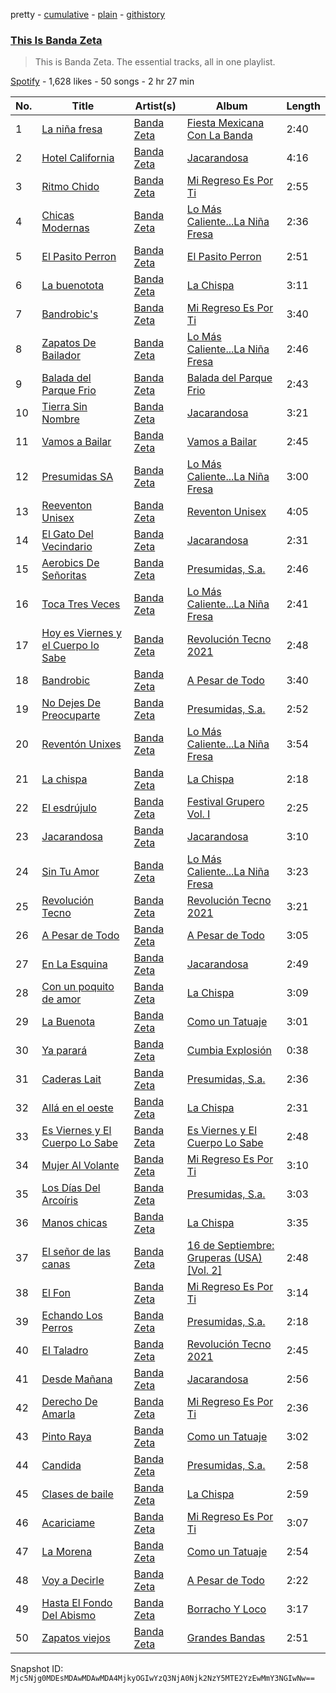 pretty - [cumulative](/playlists/cumulative/37i9dQZF1DZ06evO45UHxY.md) - [plain](/playlists/plain/37i9dQZF1DZ06evO45UHxY) - [githistory](https://github.githistory.xyz/mackorone/spotify-playlist-archive/blob/main/playlists/plain/37i9dQZF1DZ06evO45UHxY)

### [This Is Banda Zeta](https://open.spotify.com/playlist/37i9dQZF1DZ06evO45UHxY)

> This is Banda Zeta\. The essential tracks, all in one playlist.

[Spotify](https://open.spotify.com/user/spotify) - 1,628 likes - 50 songs - 2 hr 27 min

| No. | Title | Artist(s) | Album | Length |
|---|---|---|---|---|
| 1 | [La niña fresa](https://open.spotify.com/track/2nbq7IAJfYK9fuw5g2ePv3) | [Banda Zeta](https://open.spotify.com/artist/6Vqqu9f1Xjq8qmYUYZr4uL) | [Fiesta Mexicana Con La Banda](https://open.spotify.com/album/6X49e9OtUqhMVIpre31k8K) | 2:40 |
| 2 | [Hotel California](https://open.spotify.com/track/7aGYG6w2hMxiJXot3LZVTS) | [Banda Zeta](https://open.spotify.com/artist/6Vqqu9f1Xjq8qmYUYZr4uL) | [Jacarandosa](https://open.spotify.com/album/3QXuIFZnAGmlahOic59KsT) | 4:16 |
| 3 | [Ritmo Chido](https://open.spotify.com/track/0bXznJ4BNcGaOxNig3LNV5) | [Banda Zeta](https://open.spotify.com/artist/6Vqqu9f1Xjq8qmYUYZr4uL) | [Mi Regreso Es Por Ti](https://open.spotify.com/album/4CWhgEgedf7syEMRYoDhCi) | 2:55 |
| 4 | [Chicas Modernas](https://open.spotify.com/track/1MLOHCuJBuHhd3In778RMP) | [Banda Zeta](https://open.spotify.com/artist/6Vqqu9f1Xjq8qmYUYZr4uL) | [Lo Más Caliente...La Niña Fresa](https://open.spotify.com/album/6aEj3pDjQ8MfWnoyarOdCZ) | 2:36 |
| 5 | [El Pasito Perron](https://open.spotify.com/track/70cAHG35vnpbGnoykbIFcn) | [Banda Zeta](https://open.spotify.com/artist/6Vqqu9f1Xjq8qmYUYZr4uL) | [El Pasito Perron](https://open.spotify.com/album/6CiXXNc8Mg5rFwbUwcZ68k) | 2:51 |
| 6 | [La buenotota](https://open.spotify.com/track/6u93FoQMwa24Y0at0W72GX) | [Banda Zeta](https://open.spotify.com/artist/6Vqqu9f1Xjq8qmYUYZr4uL) | [La Chispa](https://open.spotify.com/album/1lLbUAZDU4fR3W8ZXw0B8v) | 3:11 |
| 7 | [Bandrobic's](https://open.spotify.com/track/26a5Wt3kbRA7bt64czqupC) | [Banda Zeta](https://open.spotify.com/artist/6Vqqu9f1Xjq8qmYUYZr4uL) | [Mi Regreso Es Por Ti](https://open.spotify.com/album/4CWhgEgedf7syEMRYoDhCi) | 3:40 |
| 8 | [Zapatos De Bailador](https://open.spotify.com/track/7eAKAigxGewKqhxaJIxGqC) | [Banda Zeta](https://open.spotify.com/artist/6Vqqu9f1Xjq8qmYUYZr4uL) | [Lo Más Caliente...La Niña Fresa](https://open.spotify.com/album/6aEj3pDjQ8MfWnoyarOdCZ) | 2:46 |
| 9 | [Balada del Parque Frio](https://open.spotify.com/track/56dBjIziLEPZmsJAZjznBM) | [Banda Zeta](https://open.spotify.com/artist/6Vqqu9f1Xjq8qmYUYZr4uL) | [Balada del Parque Frio](https://open.spotify.com/album/5pIDCQUgI7NOfCl3HCPSZY) | 2:43 |
| 10 | [Tierra Sin Nombre](https://open.spotify.com/track/4CBYdi1fNc9zx2rqKHPXXl) | [Banda Zeta](https://open.spotify.com/artist/6Vqqu9f1Xjq8qmYUYZr4uL) | [Jacarandosa](https://open.spotify.com/album/3QXuIFZnAGmlahOic59KsT) | 3:21 |
| 11 | [Vamos a Bailar](https://open.spotify.com/track/2cCmVHY634pSwyfBt4EdM8) | [Banda Zeta](https://open.spotify.com/artist/6Vqqu9f1Xjq8qmYUYZr4uL) | [Vamos a Bailar](https://open.spotify.com/album/71Q38XqKyNEA0IAGpEPS9Z) | 2:45 |
| 12 | [Presumidas SA](https://open.spotify.com/track/7ETxgMiAGeHw4lMC0F45HR) | [Banda Zeta](https://open.spotify.com/artist/6Vqqu9f1Xjq8qmYUYZr4uL) | [Lo Más Caliente...La Niña Fresa](https://open.spotify.com/album/6aEj3pDjQ8MfWnoyarOdCZ) | 3:00 |
| 13 | [Reeventon Unisex](https://open.spotify.com/track/59tw8kwcnl7McG6Pgt38EG) | [Banda Zeta](https://open.spotify.com/artist/6Vqqu9f1Xjq8qmYUYZr4uL) | [Reventon Unisex](https://open.spotify.com/album/1f4i5bez3wwuDT3SxlKMC3) | 4:05 |
| 14 | [El Gato Del Vecindario](https://open.spotify.com/track/2jo1sQtqrlESeZw95MOrlF) | [Banda Zeta](https://open.spotify.com/artist/6Vqqu9f1Xjq8qmYUYZr4uL) | [Jacarandosa](https://open.spotify.com/album/3QXuIFZnAGmlahOic59KsT) | 2:31 |
| 15 | [Aerobics De Señoritas](https://open.spotify.com/track/4NcU6kxxr3KnDeQhR2yEVC) | [Banda Zeta](https://open.spotify.com/artist/6Vqqu9f1Xjq8qmYUYZr4uL) | [Presumidas, S.a.](https://open.spotify.com/album/5bwpMmuEmFlWNMFH8RFLVD) | 2:46 |
| 16 | [Toca Tres Veces](https://open.spotify.com/track/6PKcq7TLJnXY7PrWiQJmt0) | [Banda Zeta](https://open.spotify.com/artist/6Vqqu9f1Xjq8qmYUYZr4uL) | [Lo Más Caliente...La Niña Fresa](https://open.spotify.com/album/6aEj3pDjQ8MfWnoyarOdCZ) | 2:41 |
| 17 | [Hoy es Viernes y el Cuerpo lo Sabe](https://open.spotify.com/track/2EEkUBOe9TkdxaWVYiBfWU) | [Banda Zeta](https://open.spotify.com/artist/6Vqqu9f1Xjq8qmYUYZr4uL) | [Revolución Tecno 2021](https://open.spotify.com/album/4Dd1a7UHz0O5BTVjAeZn8p) | 2:48 |
| 18 | [Bandrobic](https://open.spotify.com/track/3Y8loiuepocdaDVRthERRL) | [Banda Zeta](https://open.spotify.com/artist/6Vqqu9f1Xjq8qmYUYZr4uL) | [A Pesar de Todo](https://open.spotify.com/album/5EAh7WUPKJAqw2fwGZ2M8N) | 3:40 |
| 19 | [No Dejes De Preocuparte](https://open.spotify.com/track/1HEhI6s64QNHcT1fWQK2Of) | [Banda Zeta](https://open.spotify.com/artist/6Vqqu9f1Xjq8qmYUYZr4uL) | [Presumidas, S.a.](https://open.spotify.com/album/5bwpMmuEmFlWNMFH8RFLVD) | 2:52 |
| 20 | [Reventón Unixes](https://open.spotify.com/track/0aru7xAJZfzn13o6wQPAko) | [Banda Zeta](https://open.spotify.com/artist/6Vqqu9f1Xjq8qmYUYZr4uL) | [Lo Más Caliente...La Niña Fresa](https://open.spotify.com/album/6aEj3pDjQ8MfWnoyarOdCZ) | 3:54 |
| 21 | [La chispa](https://open.spotify.com/track/5frBieEOpYDKSmYByQeQ4n) | [Banda Zeta](https://open.spotify.com/artist/6Vqqu9f1Xjq8qmYUYZr4uL) | [La Chispa](https://open.spotify.com/album/1lLbUAZDU4fR3W8ZXw0B8v) | 2:18 |
| 22 | [El esdrújulo](https://open.spotify.com/track/595aNIZhkh4pjBGPiigqwW) | [Banda Zeta](https://open.spotify.com/artist/6Vqqu9f1Xjq8qmYUYZr4uL) | [Festival Grupero Vol\. I](https://open.spotify.com/album/6YoH7XzcfCh5szR3sOC9Jc) | 2:25 |
| 23 | [Jacarandosa](https://open.spotify.com/track/2PJi77YuMKNlcKtRLFAbIi) | [Banda Zeta](https://open.spotify.com/artist/6Vqqu9f1Xjq8qmYUYZr4uL) | [Jacarandosa](https://open.spotify.com/album/3QXuIFZnAGmlahOic59KsT) | 3:10 |
| 24 | [Sin Tu Amor](https://open.spotify.com/track/6zDbT0ltQqymfFwQekJHSU) | [Banda Zeta](https://open.spotify.com/artist/6Vqqu9f1Xjq8qmYUYZr4uL) | [Lo Más Caliente...La Niña Fresa](https://open.spotify.com/album/6aEj3pDjQ8MfWnoyarOdCZ) | 3:23 |
| 25 | [Revolución Tecno](https://open.spotify.com/track/6m2eB6K0F2M3IejPnGYJuR) | [Banda Zeta](https://open.spotify.com/artist/6Vqqu9f1Xjq8qmYUYZr4uL) | [Revolución Tecno 2021](https://open.spotify.com/album/4Dd1a7UHz0O5BTVjAeZn8p) | 3:21 |
| 26 | [A Pesar de Todo](https://open.spotify.com/track/3WZZXkzNG9tXfVx0t6Pxbz) | [Banda Zeta](https://open.spotify.com/artist/6Vqqu9f1Xjq8qmYUYZr4uL) | [A Pesar de Todo](https://open.spotify.com/album/5EAh7WUPKJAqw2fwGZ2M8N) | 3:05 |
| 27 | [En La Esquina](https://open.spotify.com/track/3keUCZz4ZHiFlPcmlJ6Vmj) | [Banda Zeta](https://open.spotify.com/artist/6Vqqu9f1Xjq8qmYUYZr4uL) | [Jacarandosa](https://open.spotify.com/album/3QXuIFZnAGmlahOic59KsT) | 2:49 |
| 28 | [Con un poquito de amor](https://open.spotify.com/track/241BmTaBzj3c96kzcZH34O) | [Banda Zeta](https://open.spotify.com/artist/6Vqqu9f1Xjq8qmYUYZr4uL) | [La Chispa](https://open.spotify.com/album/1lLbUAZDU4fR3W8ZXw0B8v) | 3:09 |
| 29 | [La Buenota](https://open.spotify.com/track/0yaXCQ3HblOcM1swa7mN3s) | [Banda Zeta](https://open.spotify.com/artist/6Vqqu9f1Xjq8qmYUYZr4uL) | [Como un Tatuaje](https://open.spotify.com/album/7Ml8Qj7hGFgfKBzEqPb8tX) | 3:01 |
| 30 | [Ya parará](https://open.spotify.com/track/76H4nNPPwhFu9l4IqR0Vgc) | [Banda Zeta](https://open.spotify.com/artist/6Vqqu9f1Xjq8qmYUYZr4uL) | [Cumbia Explosión](https://open.spotify.com/album/5t5TDzXe1xvnMXQNoxjgoa) | 0:38 |
| 31 | [Caderas Lait](https://open.spotify.com/track/01OXvmhM7T5D1nayJ3YEko) | [Banda Zeta](https://open.spotify.com/artist/6Vqqu9f1Xjq8qmYUYZr4uL) | [Presumidas, S.a.](https://open.spotify.com/album/5bwpMmuEmFlWNMFH8RFLVD) | 2:36 |
| 32 | [Allá en el oeste](https://open.spotify.com/track/2M7a8eODNHtBwtmi69yCa8) | [Banda Zeta](https://open.spotify.com/artist/6Vqqu9f1Xjq8qmYUYZr4uL) | [La Chispa](https://open.spotify.com/album/1lLbUAZDU4fR3W8ZXw0B8v) | 2:31 |
| 33 | [Es Viernes y El Cuerpo Lo Sabe](https://open.spotify.com/track/5v3SzNOKysnldqfaKFWkni) | [Banda Zeta](https://open.spotify.com/artist/6Vqqu9f1Xjq8qmYUYZr4uL) | [Es Viernes y El Cuerpo Lo Sabe](https://open.spotify.com/album/6azV2ELkuN4DafSlRJkTMN) | 2:48 |
| 34 | [Mujer Al Volante](https://open.spotify.com/track/2jVI0WGvWnMTN90AMMq0Yz) | [Banda Zeta](https://open.spotify.com/artist/6Vqqu9f1Xjq8qmYUYZr4uL) | [Mi Regreso Es Por Ti](https://open.spotify.com/album/4CWhgEgedf7syEMRYoDhCi) | 3:10 |
| 35 | [Los Días Del Arcoíris](https://open.spotify.com/track/6mYHWQODIsDvZvpFkuIcNX) | [Banda Zeta](https://open.spotify.com/artist/6Vqqu9f1Xjq8qmYUYZr4uL) | [Presumidas, S.a.](https://open.spotify.com/album/5bwpMmuEmFlWNMFH8RFLVD) | 3:03 |
| 36 | [Manos chicas](https://open.spotify.com/track/7AIxN1s3O2ZVlHX2PqwyDI) | [Banda Zeta](https://open.spotify.com/artist/6Vqqu9f1Xjq8qmYUYZr4uL) | [La Chispa](https://open.spotify.com/album/1lLbUAZDU4fR3W8ZXw0B8v) | 3:35 |
| 37 | [El señor de las canas](https://open.spotify.com/track/2N0gHRZb3TgOqssub2q8wm) | [Banda Zeta](https://open.spotify.com/artist/6Vqqu9f1Xjq8qmYUYZr4uL) | [16 de Septiembre: Gruperas \(USA\) \[Vol\. 2\]](https://open.spotify.com/album/63mvOAHFDhD2QZLVfNAMcn) | 2:48 |
| 38 | [El Fon](https://open.spotify.com/track/5JffgIpQLuPXnE0kx8aEy4) | [Banda Zeta](https://open.spotify.com/artist/6Vqqu9f1Xjq8qmYUYZr4uL) | [Mi Regreso Es Por Ti](https://open.spotify.com/album/4CWhgEgedf7syEMRYoDhCi) | 3:14 |
| 39 | [Echando Los Perros](https://open.spotify.com/track/4xd0redqKCAtHlwZbozZTc) | [Banda Zeta](https://open.spotify.com/artist/6Vqqu9f1Xjq8qmYUYZr4uL) | [Presumidas, S.a.](https://open.spotify.com/album/5bwpMmuEmFlWNMFH8RFLVD) | 2:18 |
| 40 | [El Taladro](https://open.spotify.com/track/5m69NmFGChAVKttLI0ImEL) | [Banda Zeta](https://open.spotify.com/artist/6Vqqu9f1Xjq8qmYUYZr4uL) | [Revolución Tecno 2021](https://open.spotify.com/album/4Dd1a7UHz0O5BTVjAeZn8p) | 2:45 |
| 41 | [Desde Mañana](https://open.spotify.com/track/1qjjMQibRv39gb4WAn0oaP) | [Banda Zeta](https://open.spotify.com/artist/6Vqqu9f1Xjq8qmYUYZr4uL) | [Jacarandosa](https://open.spotify.com/album/3QXuIFZnAGmlahOic59KsT) | 2:56 |
| 42 | [Derecho De Amarla](https://open.spotify.com/track/6XU8HRtPHsWYwVzgA7sgZ3) | [Banda Zeta](https://open.spotify.com/artist/6Vqqu9f1Xjq8qmYUYZr4uL) | [Mi Regreso Es Por Ti](https://open.spotify.com/album/4CWhgEgedf7syEMRYoDhCi) | 2:36 |
| 43 | [Pinto Raya](https://open.spotify.com/track/1SaWeuHTTtX3bmLx8dvvGY) | [Banda Zeta](https://open.spotify.com/artist/6Vqqu9f1Xjq8qmYUYZr4uL) | [Como un Tatuaje](https://open.spotify.com/album/7Ml8Qj7hGFgfKBzEqPb8tX) | 3:02 |
| 44 | [Candida](https://open.spotify.com/track/0C6GKMOSZnQacjI5Yusa3P) | [Banda Zeta](https://open.spotify.com/artist/6Vqqu9f1Xjq8qmYUYZr4uL) | [Presumidas, S.a.](https://open.spotify.com/album/5bwpMmuEmFlWNMFH8RFLVD) | 2:58 |
| 45 | [Clases de baile](https://open.spotify.com/track/5DjtOCqp7tDqT7Qv56Favq) | [Banda Zeta](https://open.spotify.com/artist/6Vqqu9f1Xjq8qmYUYZr4uL) | [La Chispa](https://open.spotify.com/album/1lLbUAZDU4fR3W8ZXw0B8v) | 2:59 |
| 46 | [Acariciame](https://open.spotify.com/track/4D4T9dfFC2D31OvolyhM3R) | [Banda Zeta](https://open.spotify.com/artist/6Vqqu9f1Xjq8qmYUYZr4uL) | [Mi Regreso Es Por Ti](https://open.spotify.com/album/4CWhgEgedf7syEMRYoDhCi) | 3:07 |
| 47 | [La Morena](https://open.spotify.com/track/0aobwK2k3r8if0ttw2L4Ie) | [Banda Zeta](https://open.spotify.com/artist/6Vqqu9f1Xjq8qmYUYZr4uL) | [Como un Tatuaje](https://open.spotify.com/album/7Ml8Qj7hGFgfKBzEqPb8tX) | 2:54 |
| 48 | [Voy a Decirle](https://open.spotify.com/track/5kG9Ng8DM15wTB1H1TGh8k) | [Banda Zeta](https://open.spotify.com/artist/6Vqqu9f1Xjq8qmYUYZr4uL) | [A Pesar de Todo](https://open.spotify.com/album/5EAh7WUPKJAqw2fwGZ2M8N) | 2:22 |
| 49 | [Hasta El Fondo Del Abismo](https://open.spotify.com/track/1cP65BrZnrflETwKMWSZZs) | [Banda Zeta](https://open.spotify.com/artist/6Vqqu9f1Xjq8qmYUYZr4uL) | [Borracho Y Loco](https://open.spotify.com/album/6JKJG6aBYELmKHNDqskJ9k) | 3:17 |
| 50 | [Zapatos viejos](https://open.spotify.com/track/4vXizQTMHAA7AnqBESDfUd) | [Banda Zeta](https://open.spotify.com/artist/6Vqqu9f1Xjq8qmYUYZr4uL) | [Grandes Bandas](https://open.spotify.com/album/6DejTyQTl57yvFotq3l4xg) | 2:51 |

Snapshot ID: `Mjc5Njg0MDEsMDAwMDAwMDA4MjkyOGIwYzQ3NjA0Njk2NzY5MTE2YzEwMmY3NGIwNw==`
